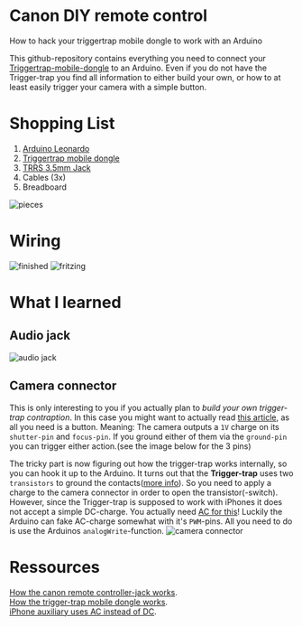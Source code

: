 Canon DIY remote control
========================

How to hack your triggertrap mobile dongle to work with an Arduino

This github-repository contains everything you need to connect your [Triggertrap-mobile-dongle](http://triggertrap.com/products/triggertrap-mobile-kits/for-canon/) to an Arduino. Even if you do not have the Trigger-trap you find all information to either build your own, or how to at least easily trigger your camera with a simple button.


# Shopping List
1. [Arduino Leonardo](http://arduino.cc/en/Main/arduinoBoardLeonardo)
2. [Triggertrap mobile dongle](http://triggertrap.com/products/triggertrap-mobile-kits/for-canon/)
3. [TRRS 3.5mm Jack](https://www.sparkfun.com/products/11570)
4. Cables (3x)
5. Breadboard

![pieces](https://farm4.staticflickr.com/3945/15687283145_9763dbf8dc.jpg)

# Wiring
![finished](https://farm6.staticflickr.com/5610/15687283555_2f5158cf27.jpg)
![fritzing](https://farm4.staticflickr.com/3956/15502802950_0575e0100b.jpg)

# What I learned
## Audio jack
![audio jack](https://farm8.staticflickr.com/7487/15502195228_9eeb286921.jpg)
## Camera connector
This is only interesting to you if you actually plan to *build your own trigger-trap contraption*. In this case you might want to actually read [this article](http://www.doc-diy.net/photo/eos_wired_remote/), as all you need is a button. Meaning: The camera outputs a `1V` charge on its `shutter-pin` and `focus-pin`. If you ground either of them via the `ground-pin` you can trigger either action.(see the image below for the 3 pins)

The tricky part is now figuring out how the trigger-trap works internally, so you can hook it up to the Arduino. It turns out that the **Trigger-trap** uses two `transistors` to ground the contacts([more info](http://www.diyphotography.net/building-diy-trigger-trap/)). So you need to apply a charge to the 
camera connector in order to open the transistor(-switch). However, since the Trigger-trap is supposed to work with iPhones it does not accept a simple DC-charge. You actually need [AC for this](http://electronics.stackexchange.com/a/28520)! Luckily the Arduino can fake AC-charge somewhat with it's `PWM`-pins. All you need to do is use the Arduinos `analogWrite`-function.
![camera connector](https://farm6.staticflickr.com/5599/15501704399_a81d325ca1.jpg)


# Ressources
[How the canon remote controller-jack works](http://www.doc-diy.net/photo/eos_wired_remote/).  
[How the trigger-trap mobile dongle works](http://www.diyphotography.net/building-diy-trigger-trap/).  
[iPhone auxiliary uses AC instead of DC](http://electronics.stackexchange.com/a/28520).
